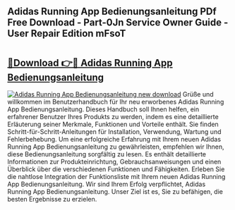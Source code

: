 ## Adidas Running App Bedienungsanleitung PDf Free Download - Part-0Jn Service Owner Guide - User Repair Edition mFsoT

# <h2><a href="http://df10evh.blite.top/?on=Adidas+Running+App+Bedienungsanleitung">🔗Download 👉🔴 Adidas Running App Bedienungsanleitung</a></h2>

[![Adidas Running App Bedienungsanleitung new download](https://i.imgur.com/lujVjoI.png)](http://df10evh.blite.top/?on=Adidas+Running+App+Bedienungsanleitung)
Grüße und willkommen im Benutzerhandbuch für Ihr neu erworbenes Adidas Running App Bedienungsanleitung. Dieses Handbuch soll Ihnen helfen, ein erfahrener Benutzer Ihres Produkts zu werden, indem es eine detaillierte Erläuterung seiner Merkmale, Funktionen und Vorteile enthält. Sie finden Schritt-für-Schritt-Anleitungen für Installation, Verwendung, Wartung und Fehlerbehebung. Um eine erfolgreiche Erfahrung mit Ihrem neuen Adidas Running App Bedienungsanleitung zu gewährleisten, empfehlen wir Ihnen, diese Bedienungsanleitung sorgfältig zu lesen. Es enthält detaillierte Informationen zur Produkteinrichtung, Gebrauchsanweisungen und einen Überblick über die verschiedenen Funktionen und Fähigkeiten. Erleben Sie die nahtlose Integration der Funktionsliste mit Ihrem neuen Adidas Running App Bedienungsanleitung. Wir sind Ihrem Erfolg verpflichtet, Adidas Running App Bedienungsanleitung. Unser Ziel ist es, Sie zu befähigen, die besten Ergebnisse zu erzielen.

